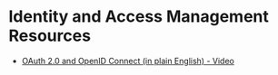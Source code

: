 # Identity and Access Management Resources

* [OAuth 2.0 and OpenID Connect (in plain English) - Video](https://www.youtube.com/watch?v=996OiexHze0)
